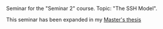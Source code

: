 Seminar for the "Seminar 2" course. Topic: "The SSH Model".

This seminar has been expanded in my [Master's thesis](https://github.com/Bentley386/Masters)